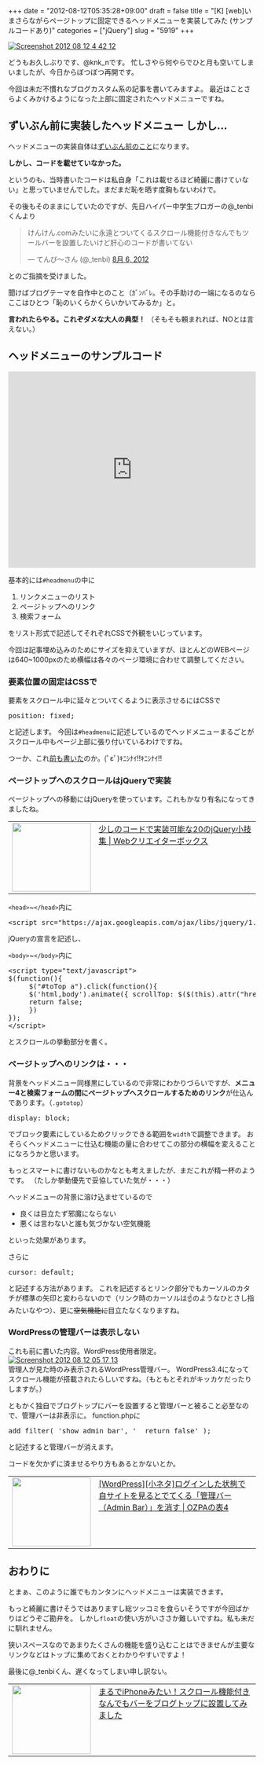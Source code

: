 +++
date = "2012-08-12T05:35:28+09:00"
draft = false
title = "[K] [web]いまさらながらページトップに固定できるヘッドメニューを実装してみた (サンプルコードあり)"
categories = ["jQuery"]
slug = "5919"
+++

<div class="center"><a href="https://knk-n.com/images/2012/08/screenshot-2012-08-12-4.42.12.jpg"><img src="https://knk-n.com/images/2012/08/screenshot-2012-08-12-4.42.12.jpg" alt="Screenshot 2012 08 12 4 42 12" title="screenshot 2012-08-12 4.42.12.jpg" border="0" width="" height="" /></a></div>

どうもお久しぶりです、@knk_nです。
忙しさやら何やらでひと月も空いてしまいましたが、今日からぼつぼつ再開です。

今回は未だ不慣れなブログカスタム系の記事を書いてみますよ。
最近はことさらよくみかけるようになった上部に固定されたヘッドメニューですね。<!--more--><h2>ずいぶん前に実装したヘッドメニュー しかし…</h2>
ヘッドメニューの実装自体は<a href="http://knk-n.com/2012/03/12/multibar_on_blog_top_like_iphone/" target="_blank">ずいぶん前のこと</a>になります。

<strong>しかし、コードを載せていなかった。</strong>

というのも、当時書いたコードは私自身「これは載せるほど綺麗に書けていない」と思っていませんでした。まだまだ恥を晒す度胸もないわけで。

その後もそのままにしていたのですが、先日ハイパー中学生ブロガーの@_tenbiくんより
<blockquote class="twitter-tweet" lang="ja"><p>けんけん.comみたいに永遠とついてくるスクロール機能付きなんでもツールバーを設置したいけど肝心のコードが書いてない</p>&mdash; てんび～さん (@_tenbi) <a href="https://twitter.com/_tenbi/status/232445742894170113" data-datetime="2012-08-06T11:59:18+00:00">8月 6, 2012</a></blockquote>
とのご指摘を受けました。

聞けばブログテーマを自作中とのこと（ｶﾞﾝﾊﾞﾚ。その手助けの一端になるのならここはひとつ「恥のいくらかくらいかいてみるか」と。

<strong>言われたらやる。これぞダメな大人の典型！</strong>
（そもそも頼まれれば、NOとは言えない。）

<h2>ヘッドメニューのサンプルコード</h2>
<iframe style="width: 100%; height: 400px" src="http://jsfiddle.net/knkn/Qj6Mc/2/embedded/result,html,css,js" allowfullscreen="allowfullscreen" frameborder="0"></iframe>

基本的には<code>#headmenu</code>の中に
<ol>
<li>リンクメニューのリスト</li>
<li>ページトップへのリンク</li>
<li>検索フォーム</li>
</ol>
をリスト形式で記述してそれぞれCSSで外観をいじっています。

今回は記事埋め込みのためにサイズを抑えていますが、ほとんどのWEBページは640~1000pxのため横幅は各々のページ環境に合わせて調整してください。

<h3>要素位置の固定はCSSで</h3>
要素をスクロール中に延々とついてくるように表示させるにはCSSで
<pre class="brush:css;">position: fixed;</pre>
と記述します。
今回は<code>#headmenu</code>に記述しているのでヘッドメニューまるごとがスクロール中もページ上部に張り付いているわけですね。

つーか、これ<a href="http://knk-n.com/2012/03/12/multibar_on_blog_top_like_iphone/" target="_blank">前も書いた</a>のか。(ﾟεﾟ)ｷﾆｼﾅｲ!!ｷﾆｼﾅｲ!!

<h3>ページトップへのスクロールはjQueryで実装</h3>
ページトップへの移動にはjQueryを使っています。これもかなり有名になってきましたね。
<table width="100%"><td valign="top" width="160"><a href="http://www.webcreatorbox.com/tech/jquery-tips20/" target="_blank"><img border="0" src="http://capture.heartrails.com/160x140/border?http://www.webcreatorbox.com/tech/jquery-tips20/" alt="" width="160" height="140" /></a></td><td valign="top"><a  href="http://www.webcreatorbox.com/tech/jquery-tips20/" target="_blank">少しのコードで実装可能な20のjQuery小技集 | Webクリエイターボックス</a><script type="text/javascript">var url = "http://www.webcreatorbox.com/tech/jquery-tips20/";</script><script src="http://api.b.st-hatena.com/entry.count?url=http://www.webcreatorbox.com/tech/jquery-tips20/&callback=hatebTxt"></script>
</td>
</table>

<code>&lt;head&gt;</code>~<code>&lt;/head&gt;</code>内に
<pre class="brush:js;">
&lt;script src=&quot;https://ajax.googleapis.com/ajax/libs/jquery/1.7.1/jquery.min.js&quot;&gt;&lt;/script&gt;
</pre>
jQueryの宣言を記述し、

<code>&lt;body&gt;</code>~<code>&lt;/body&gt;</code>内に

<pre class="brush:js;">&lt;script type=&quot;text/javascript&quot;&gt;
$(function(){
     $(&quot;#toTop a&quot;).click(function(){
     $(&#039;html,body&#039;).animate({ scrollTop: $($(this).attr(&quot;href&quot;)).offset().top }, &#039;slow&#039;,&#039;swing&#039;);
     return false;
     })
});​
&lt;/script&gt;</pre>
とスクロールの挙動部分を書く。

<h3>ページトップへのリンクは・・・</h3>
背景をヘッドメニュー同様黒にしているので非常にわかりづらいですが、<strong>メニュー4と検索フォームの間にページトップへスクロールするためのリンク</strong>が仕込んであります。（<code>.gototop</code>）

<pre brush:css;>display: block;</pre>
でブロック要素にしているためクリックできる範囲を<code>width</code>で調整できます。
おそらくヘッドメニューに仕込む機能の量に合わせてこの部分の横幅を変えることになろうかと思います。
</ul>

もっとスマートに書けないものかなとも考えましたが、まだこれが精一杯のようです。
（たしか挙動優先で妥協していた気が・・・）

ヘッドメニューの背景に溶け込ませているので
<ul>
<li>良くは目立たず邪魔にならない</li>
<li>悪くは言わないと誰も気づかない空気機能</li>
</ul>
といった効果があります。

さらに<pre class="brush:css">cursor: default;</pre>
と記述する方法があります。
これを記述するとリンク部分でもカーソルのカタチが標準の矢印と変わらないので（リンク時のカーソルは☝のようなひとさし指みたいなやつ）、更に<del>空気機能に</del>目立たなくなりますね。

<h3>WordPressの管理バーは表示しない</h3>
これも前に書いた内容。WordPress使用者限定。


<div class="center"><a href="https://knk-n.com/images/2012/08/screenshot_2012-08-12_05.17.13.jpg"><img src="https://knk-n.com/images/2012/08/screenshot_2012-08-12_05.17.13.jpg" alt="Screenshot 2012 08 12 05 17 13" title="screenshot_2012-08-12_05.17.13.jpg" border="0" width="" height="" /></a></div>
管理人が見た時のみ表示されるWordPress管理バー。
WordPress3.4になってスクロール機能が搭載されたらしいですね。（もともとそれがキッカケだったりしますが。）

ともかく独自でブログトップにバーを設置すると管理バーと被ること必至なので、管理バーは非表示に。
function.phpに
<pre class="brush:php;">
add_filter( 'show_admin_bar', '__return_false' );
</pre>
と記述すると管理バーが消えます。

コードを欠かずに済ませるやり方もあるとかないとか。
<table width="100%"><td valign="top" width="160"><a href="http://ozpa-h4.com/2012/05/23/wordpress-login-delete-admin-bar/" target="_blank"><img border="0" src="http://capture.heartrails.com/160x140/border?http://ozpa-h4.com/2012/05/23/wordpress-login-delete-admin-bar/" alt="" width="160" height="140" /></a></td><td valign="top"><a  href="http://ozpa-h4.com/2012/05/23/wordpress-login-delete-admin-bar/" target="_blank">[WordPress][小ネタ]ログインした状態で自サイトを見るとでてくる「管理バー（Admin Bar）」を消す | OZPAの表4</a><script type="text/javascript">var url = "http://ozpa-h4.com/2012/05/23/wordpress-login-delete-admin-bar/";</script><script src="http://api.b.st-hatena.com/entry.count?url=http://ozpa-h4.com/2012/05/23/wordpress-login-delete-admin-bar/&callback=hatebTxt"></script>
</td>
</table>

<h2>おわりに</h2>
とまぁ、このように誰でもカンタンにヘッドメニューは実装できます。

もっと綺麗に書けそうではありますし総ツッコミを食らいそうですが今回ばかりはどうぞご勘弁を。
しかし<code>float</code>の使い方がいささか難しいですね。私も未だに馴れません。

狭いスペースなのであまりたくさんの機能を盛り込むことはできませんが主要なリンクなどはトップに集めておくとわかりやすいですよ！

最後に@_tenbiくん、遅くなってしまい申し訳ない。

<table width="100%"><td valign="top" width="160"><a href="http://knk-n.com/2012/03/12/multibar_on_blog_top_like_iphone/" target="_blank"><img border="0" src="http://capture.heartrails.com/160x140/border?http://knk-n.com/2012/03/12/multibar_on_blog_top_like_iphone/" alt="" width="160" height="140" /></a></td><td valign="top"><a  href="http://knk-n.com/2012/03/12/multibar_on_blog_top_like_iphone/" target="_blank">まるでiPhoneみたい！スクロール機能付きなんでもバーをブログトップに設置してみました</a><script type="text/javascript">var url = "http://knk-n.com/2012/03/12/multibar_on_blog_top_like_iphone/";</script><script src="http://api.b.st-hatena.com/entry.count?url=http://knk-n.com/2012/03/12/multibar_on_blog_top_like_iphone/&callback=hatebTxt"></script>
</td>
</table>
